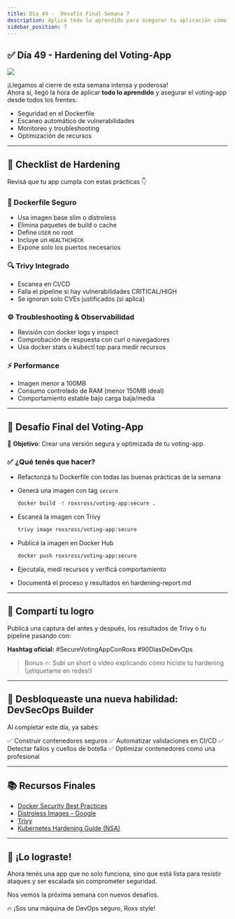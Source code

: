 ```yaml
---
title: Día 49 -  Desafío Final Semana 7
description: Aplicá todo lo aprendido para asegurar tu aplicación como una pro
sidebar_position: 7
---
```


## ✅ Día 49 - Hardening del Voting-App

![](../../static/images/banner/7.png)

¡Llegamos al cierre de esta semana intensa y poderosa!  
Ahora sí, llegó la hora de aplicar **todo lo aprendido** y asegurar el voting-app desde todos los frentes:

- Seguridad en el Dockerfile
- Escaneo automático de vulnerabilidades
- Monitoreo y troubleshooting
- Optimización de recursos

---

## 🔐 Checklist de Hardening

Revisá que tu app cumpla con estas prácticas 👇

### 🔧 Dockerfile Seguro

- Usa imagen base slim o distroless
- Elimina paquetes de build o cache
- Define `USER` no root
- Incluye un `HEALTHCHECK`
- Expone solo los puertos necesarios

### 🔍 Trivy Integrado

- Escanea en CI/CD
- Falla el pipeline si hay vulnerabilidades CRITICAL/HIGH
- Se ignoran solo CVEs justificados (si aplica)

### ⚙️ Troubleshooting & Observabilidad

- Revisión con docker logs y inspect
- Comprobación de respuesta con curl o navegadores
- Usa docker stats o kubectl top para medir recursos

### ⚡ Performance

- Imagen menor a 100MB
- Consumo controlado de RAM (menor 150MB ideal)
- Comportamiento estable bajo carga baja/media

---

## 🧪 Desafío Final del Voting-App

🎯 **Objetivo**: Crear una versión segura y optimizada de tu voting-app.

### ✅ ¿Qué tenés que hacer?

- Refactorizá tu Dockerfile con todas las buenas prácticas de la semana
- Generá una imagen con tag `secure`

   ```bash
   docker build -t roxsross/voting-app:secure .
    ```

- Escaneá la imagen con Trivy

   ```bash
   trivy image roxsross/voting-app:secure
   ```
- Publicá la imagen en Docker Hub

   ```bash
   docker push roxsross/voting-app:secure
   ```

- Ejecutala, medí recursos y verificá comportamiento
- Documentá el proceso y resultados en hardening-report.md

---

## 📸 Compartí tu logro

Publicá una captura del antes y después, los resultados de Trivy o tu pipeline pasando con:

**Hashtag oficial:**
#SecureVotingAppConRoxs
#90DiasDeDevOps

> Bonus 🔥: Subí un short o video explicando cómo hiciste tu hardening (¡etiquetame en redes!)

---

## 🏅 Desbloqueaste una nueva habilidad: DevSecOps Builder

Al completar este día, ya sabés:

✅ Construir contenedores seguros
✅ Automatizar validaciones en CI/CD
✅ Detectar fallos y cuellos de botella
✅ Optimizar contenedores como una profesional

---

## 📚 Recursos Finales

* [Docker Security Best Practices](https://docs.docker.com/develop/security-best-practices/)
* [Distroless Images - Google](https://github.com/GoogleContainerTools/distroless)
* [Trivy](https://github.com/aquasecurity/trivy)
* [Kubernetes Hardening Guide (NSA)](https://media.defense.gov/2021/Aug/03/2002821307/-1/-1/0/CSA_KUBERNETES_HARDENING_GUIDANCE.PDF)

---

## 🥳 ¡Lo lograste!

Ahora tenés una app que no solo funciona, sino que está lista para resistir ataques y ser escalada sin comprometer seguridad.

Nos vemos la próxima semana con nuevos desafíos.

🔥 ¡Sos una máquina de DevOps seguro, Roxs style!